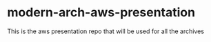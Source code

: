 # modern-arch-aws-presentation
This is the aws presentation repo that will be used for all the archives
